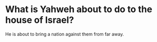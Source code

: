 # What is Yahweh about to do to the house of Israel?

He is about to bring a nation against them from far away.
